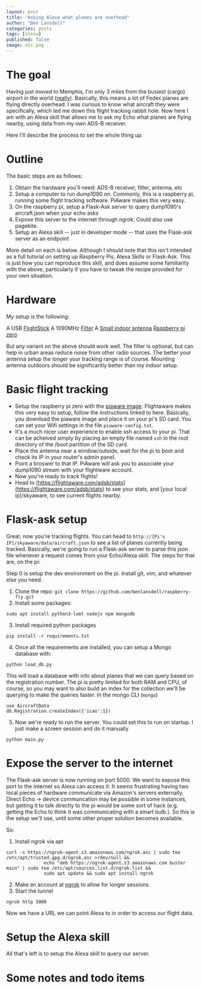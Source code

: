 ```yaml
---
layout: post
title: "Asking Alexa what planes are overhead"
author: "Ben Lansdell"
categories: posts
tags: [alexa]
published: false
image: atc.png
---
```


# The goal

Having just moved to Memphis, I'm only 3 miles from the busiest (cargo) airport in the world ([really](https://en.wikipedia.org/wiki/List_of_busiest_airports_by_cargo_traffic)). Basically, this means a lot of Fedex planes are flying directly overhead. I was curious to know what aircraft they were specifically, which led me down this flight tracking rabbit hole. Now here I am with an Alexa skill that allows me to ask my Echo what planes are flying nearby, using data from my own ADS-B receiver. 

Here I'll describe the process to set the whole thing up.

# Outline

The basic steps are as follows:
1. Obtain the hardware you'll need: ADS-B receiver, filter, antenna, etc
2. Setup a computer to run dump1090 on. Commonly, this is a raspberry pi, running some flight tracking software. PiAware makes this very easy. 
3. On the raspberry pi, setup a Flask-Ask server to query dump1090's aircraft.json when your echo asks
4. Expose this server to the internet through ngrok. Could also use pagekite. 
5. Setup an Alexa skill -- just in developer mode -- that uses the Flask-ask server as an endpoint

More detail on each is below. Although I should note that this isn't intended as a full tutorial on setting up Raspberry Pis, Alexa Skills or Flask-Ask. This is just how you can reproduce this skill, and does assume some familiarity with the above, particularly if you have to tweak the recipe provided for your own situation. 

# Hardware

My setup is the following:

A USB [FlightStick](https://amzn.to/3A2fKJo)
A 1090MHz [Filter](https://amzn.to/3fqr0pH)
A [Small indoor antenna](https://amzn.to/3FAlGup)
[Raspberry pi zero](https://amzn.to/3frS7Ay)

But any variant on the above should work well. The filter is optional, but can help in urban areas reduce noise from other radio sources. The better your antenna setup the longer your tracking range is of course. Mounting antenna outdoors should be significantly better than my indoor setup. 

# Basic flight tracking

* Setup the raspberry pi zero with the [piaware image](https://flightaware.com/adsb/piaware/build). Flightaware makes this very easy to setup, follow the instructions linked to here. Basically, you download the piaware image and place it on your pi's SD card. You can set your Wifi settings in the file `piaware-config.txt`. 
* It's a much nicer user experience to enable ssh access to your pi. That can be acheived simply by placing an empty file named `ssh` in the root directory of the /boot partition of the SD card.  
* Place the antenna near a window/outside, wait for the pi to boot and check its IP in your router's admin panel. 
* Point a broswer to that IP. PiAware will ask you to associate your dump1090 stream with your flightware account. 
* Now you're ready to track flights!
* Head to [https://flightaware.com/adsb/stats](https://flightaware.com/adsb/stats) to see your stats, and [your local ip]/skyaware, to see current flights nearby. 

# Flask-ask setup

Great, now you're tracking flights. You can head to `http://[Pi's IP]/skyaware/data/aircraft.json` to see a list of planes currently being tracked. Basically, we're going to run a Flask-ask server to parse this json file whenever a request comes from your Echo/Alexa skill. The steps for that are, on the pi:

Step 0 is setup the dev environment on the pi. Install git, vim, and whatever else you need. 

1. Clone the repo: `git clone https://github.com/benlansdell/raspberry-fly.git`
2. Install some packages:
```
sudo apt install python3-lxml nodejs npm mongodb
```
3. Install required python packages
```
pip install -r requirements.txt
```
4. Once all the requirements are installed, you can setup a Mongo database with:
```
python load_db.py
```
This will load a database with info about planes that we can query based on the registration number. The pi is pretty limited for both RAM and CPU, of course, so you may want to also build an index for the collection we'll be querying to make the queries faster. In the mongo CLI (`mongo`)
```
use AircraftData
db.Registration.createIndex({'icao':1})
```
5. Now we're ready to run the server. You could set this to run on startup. I just make a screen session and do it manually
```
python main.py
```

# Expose the server to the internet

The Flask-ask server is now running on port 5000. We want to expose this port to the internet so Alexa can access it. It seems frustrating having two local pieces of hardware communicate via Amazon's servers externally. Direct Echo -> device communcation may be possible in some instances, but getting it to talk directly to the pi would be some sort of hack (e.g. getting the Echo to think it was communicating with a smart bulb.). So this is the setup we'll use, until some other proper solution becomes available. 

So:
1. Install ngrok via apt
```
curl -s https://ngrok-agent.s3.amazonaws.com/ngrok.asc | sudo tee /etc/apt/trusted.gpg.d/ngrok.asc >/dev/null &&
              echo "deb https://ngrok-agent.s3.amazonaws.com buster main" | sudo tee /etc/apt/sources.list.d/ngrok.list &&
              sudo apt update && sudo apt install ngrok
```
2. Make an account at [ngrok](https://ngrok.com/) to allow for longer sessions. 
3. Start the tunnel
```
ngrok http 5000
```

Now we have a URL we can point Alexa to in order to access our flight data.

# Setup the Alexa skill

All that's left is to setup the Alexa skill to query our server. 

# Some notes and todo items
